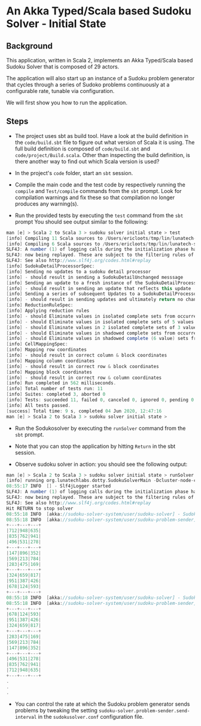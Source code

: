 # An Akka Typed/Scala based Sudoku Solver - Initial State

## Background

This application, written in Scala 2, implements an Akka Typed/Scala
based Sudoku Solver that is composed of 29 actors.

The application will also start up an instance of a Sudoku problem generator
that cycles through a series of Sudoko problems continuously at a configurable
rate, tunable via configuration.

We will first show you how to run the application.


## Steps

- The project uses sbt as build tool. Have a look at the build definition
  in the `code/build.sbt` file to figure out what version of Scala it is
  using. The full build definition is composed of `code/build.sbt` and
  `code/project/Build.scala`. Other than inspecting the build definition,
  is there another way to find out which Scala version is used?

- In the project's `code` folder, start an `sbt` session.

- Compile the main code and the test code by respectively running the
  `compile` and `Test/compile` commands from the `sbt` prompt.
  Look for compilation warnings and fix these so that compilation no longer
  produces any warning(s).

- Run the provided tests by executing the `test` command from the `sbt` prompt
  You should see output similar to the following:
  
```scala
man [e] > Scala 2 to Scala 3 > sudoku solver initial state > test
[info] Compiling 11 Scala sources to /Users/ericloots/tmp/lin/lunatech-scala-2-to-scala3-course/exercises/target/scala-0.24/classes ...
[info] Compiling 6 Scala sources to /Users/ericloots/tmp/lin/lunatech-scala-2-to-scala3-course/exercises/target/scala-0.24/test-classes ...
SLF4J: A number (1) of logging calls during the initialization phase have been intercepted and are
SLF4J: now being replayed. These are subject to the filtering rules of the underlying logging system.
SLF4J: See also http://www.slf4j.org/codes.html#replay
[info] SudokuDetailProcessorSpec:
[info] Sending no updates to a sudoku detail processor
[info] - should result in sending a SudokuDetailUnchanged messsage
[info] Sending an update to a fresh instance of the SudokuDetailProcessor that sets one cell to a single value
[info] - should result in sending an update that reflects this update
[info] Sending a series of subsequent Updates to a SudokuDetailProcessor
[info] - should result in sending updates and ultimately return no changes
[info] ReductionRuleSpec:
[info] Applying reduction rules
[info] - should Eliminate values in isolated complete sets from occurrences in other cells (First reduction rule)
[info] - should Eliminate values in isolated complete sets of 5 values from occurrences in other cells (First reduction rule)
[info] - should Eliminate values in 2 isolated complete sets of 3 values from occurrences in other cells (First reduction rule)
[info] - should Eliminate values in shadowed complete sets from occurrences in same cells (Second reduction rule)
[info] - should Eliminate values in shadowed complete (6 value) sets from occurrences in same cells (Second reduction rule)
[info] CellMappingSpec:
[info] Mapping row coordinates
[info] - should result in correct column & block coordinates
[info] Mapping column coordinates
[info] - should result in correct row & block coordinates
[info] Mapping block coordinates
[info] - should result in correct row & column coordinates
[info] Run completed in 562 milliseconds.
[info] Total number of tests run: 11
[info] Suites: completed 3, aborted 0
[info] Tests: succeeded 11, failed 0, canceled 0, ignored 0, pending 0
[info] All tests passed.
[success] Total time: 9 s, completed 04 Jun 2020, 12:47:16
man [e] > Scala 2 to Scala 3 > sudoku solver initial state >
```

- Run the Sodukosolver by executing the `runSolver` command from the `sbt` prompt.

- Note that you can stop the application by hitting `Return` in the sbt session.

- Observe sudoku solver in action: you should see the following output:

```scala
man [e] > Scala 2 to Scala 3 > sudoku solver initial state > runSolver
[info] running org.lunatechlabs.dotty.SudokuSolverMain -Dcluster-node-configuration.cluster-id=cluster-0 -Dcluster-node-configuration.node-hostname=localhost -Dakka.remote.artery.canonical.port=2550
08:55:17 INFO  [] - Slf4jLogger started
SLF4J: A number (1) of logging calls during the initialization phase have been intercepted and are
SLF4J: now being replayed. These are subject to the filtering rules of the underlying logging system.
SLF4J: See also http://www.slf4j.org/codes.html#replay
Hit RETURN to stop solver
08:55:18 INFO  [akka://sudoku-solver-system/user/sudoku-solver] - Sudoku processing time: 156 milliseconds
08:55:18 INFO  [akka://sudoku-solver-system/user/sudoku-problem-sender] -
+---+---+---+
|712|948|635|
|835|762|941|
|496|531|278|
+---+---+---+
|147|896|352|
|569|213|784|
|283|475|169|
+---+---+---+
|324|659|817|
|951|387|426|
|678|124|593|
+---+---+---+
08:55:18 INFO  [akka://sudoku-solver-system/user/sudoku-solver] - Sudoku processing time: 44 milliseconds
08:55:18 INFO  [akka://sudoku-solver-system/user/sudoku-problem-sender] -
+---+---+---+
|678|124|593|
|951|387|426|
|324|659|817|
+---+---+---+
|283|475|169|
|569|213|784|
|147|896|352|
+---+---+---+
|496|531|278|
|835|762|941|
|712|948|635|
+---+---+---+
.
.
.
```

- You can control the rate at which the Sudoku problem generator sends
  problems by tweaking the setting `sudoku-solver.problem-sender.send-interval`
  in the `sudokusolver.conf` configuration file.
